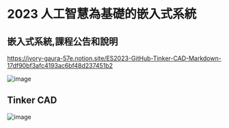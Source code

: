 # 2023 人工智慧為基礎的嵌入式系統

## 嵌入式系統,課程公告和說明

https://ivory-gaura-57e.notion.site/ES2023-GitHub-Tinker-CAD-Markdown-17df90bf3afc4193ac6bf48d237451b2

![image](https://github.com/ericchen2009/ES2023/assets/90953219/bbe0ab1e-8a8f-46aa-94a4-c1871835d5f2)

## Tinker CAD
![image](https://github.com/ericchen2009/ES2023/assets/90953219/809eeaf5-a1c3-4a92-83df-2aa23718a5da)
